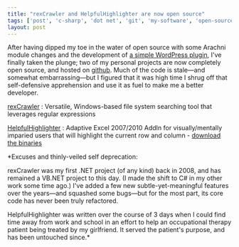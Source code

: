 ```yaml
---
title: "rexCrawler and HelpfulHighlighter are now open source"
tags: ['post', 'c-sharp', 'dot net', 'git', 'my-software', 'open-source', 'plugin', 'regex', 'tool', 'vbnet']
layout: post
---
```


After having dipped my toe in the water of open source with some Arachni
module changes and the development of [a simple WordPress
plugin](/portfolio/whats-my-status/), I've finally taken the plunge; two
of my personal projects are now completely open source, and hosted on
[github](https://github.com). Much of the code is stale—and somewhat
embarrassing—but I figured that it was high time I shrug off that
self-defensive apprehension and use it as fuel to make me a better
developer.<!--more-->

[rexCrawler](https://github.com/haliphax/rexcrawler)
:   Versatile, Windows-based file system searching tool that leverages
    regular expressions

[HelpfulHighlighter](https://github.com/haliphax/helpful-highlighter)
:   Adaptive Excel 2007/2010 AddIn for visually/mentally imparied users
    that will highlight the current row and column - [download the
    binaries](/portfolio/helpfulhighlighter/)

*Excuses and thinly-veiled self deprecation:

rexCrawler was my first .NET project (of any kind) back in 2008, and has
remained a VB.NET project to this day. (I made the shift to C\# in my
other work some time ago.) I've added a few new subtle-yet-meaningful
features over the years—and squashed some bugs—but for the most part,
its core code has never been truly refactored.

HelpfulHighlighter was written over the course of 3 days when I could
find time away from work and school in an effort to help an occupational
therapy patient being treated by my girlfriend. It served the patient's
purpose, and has been untouched since.*
